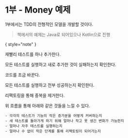 # 1부 - Money 예제

1부에서는 TDD의 전형적인 모델을 개발할 것이다.

> 책에서의 예제는 Java로 되어있으나 Kotlin으로 진행
> 
{ style="note" }

<procedure title="TDD의 전반적인 흐름">
    <step>
        <p>재빨리 테스트를 하나 추가한다.</p>
    </step>
    <step>
        <p>모든 테스트를 실행하고 새로 추가한 것이 실패하는지 확인한다.</p>
    </step>
    <step>
        <p>코드를 조금 바꾼다.</p>
    </step>
    <step>
        <p>모든 테스트를 실행하고 전부 성공하는지 확인한다.</p>
    </step>
    <step>
        <p>리팩토링을 통해 중복을 제거한다.</p>
    </step>
</procedure>

위 흐름을 통해 아래와 같은 것들을 느낄 수 있다.

```text
- 각각의 테스트가 기능의 작은 증가분을 어떻게 커버하는지
- 새 테스트를 돌아가게 하기 위해 얼마나 작고 못 생긴 변화가 가능한지
- 얼마나 자주 테스트를 실행하는지
- 얼마나 수 없이 작은 단계를 통해 리팩토링이 되어가는지
```

